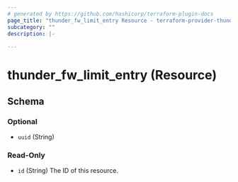 ```yaml
---
# generated by https://github.com/hashicorp/terraform-plugin-docs
page_title: "thunder_fw_limit_entry Resource - terraform-provider-thunder"
subcategory: ""
description: |-
  
---
```


# thunder_fw_limit_entry (Resource)





<!-- schema generated by tfplugindocs -->
## Schema

### Optional

- `uuid` (String)

### Read-Only

- `id` (String) The ID of this resource.


